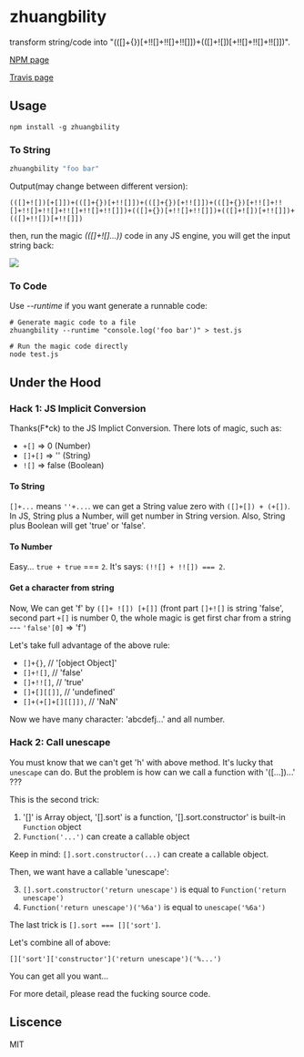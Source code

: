 # zhuangbility

transform string/code into "(([]+{})[+!![]+!![]+!![]])+(([]+![])[+!![]+!![]+!![]])".

[NPM page](https://www.npmjs.com/package/zhuangbility)

[Travis page](https://travis-ci.org/walfud/zhuangbility)

## Usage

```shell
npm install -g zhuangbility
```

### To String

```js
zhuangbility "foo bar"
```

Output(may change between different version): 

```
(([]+![])[+[]])+(([]+{})[+!![]])+(([]+{})[+!![]])+(([]+{})[+!![]+!![]+!![]+!![]+!![]+!![]+!![]])+(([]+{})[+!![]+!![]])+(([]+![])[+!![]])+(([]+!![])[+!![]])
```

then, run the magic *(([]+![]...))* code in any JS engine, you will get the input string back:

![](https://raw.githubusercontent.com/walfud/zhuangbility/master/doc/string.png)

### To Code

Use *--runtime* if you want generate a runnable code:

```shell
# Generate magic code to a file
zhuangbility --runtime "console.log('foo bar')" > test.js

# Run the magic code directly
node test.js
```

## Under the Hood

### Hack 1: JS Implicit Conversion

Thanks(F*ck) to the JS Implict Conversion. There lots of magic, such as:

* `+[]` => 0 (Number)
* `[]+[]` => '' (String)
* `![]` => false (Boolean)

#### To String

`[]+...` means `''+...`. we can get a String value zero with `([]+[]) + (+[])`. In JS, String plus a Number, will get number in String version. Also, String plus Boolean will get 'true' or 'false'. 

#### To Number

Easy... `true + true` === `2`. It's says: `(!![] + !![]) === 2`. 

#### Get a character from string

Now, We can get 'f' by `([]+ ![]) [+[]]` (front part `[]+![]` is string 'false', second part `+[]` is number 0, the whole magic is get first char from a string --- `'false'[0]` => 'f')

Let's take full advantage of the above rule:

* `[]+{}`,            // '[object Object]'
* `[]+![]`,           // 'false'
* `[]+!![]`,          // 'true'
* `[]+[][[]]`,        // 'undefined'
* `[]+(+[]+[][[]])`,  // 'NaN'

Now we have many character: 'abcdefj...' and all number.

### Hack 2: Call unescape

You must know that we can't get 'h' with above method. It's lucky that `unescape` can do. But the problem is how can we call a function with '([...])...' ???

This is the second trick: 

1. '[]' is Array object, '[].sort' is a function, '[].sort.constructor' is built-in `Function` object
2. `Function('...')` can create a callable object

Keep in mind: `[].sort.constructor(...)` can create a callable object.

Then, we want have a callable 'unescape':

3. `[].sort.constructor('return unescape')` is equal to `Function('return unescape')`
4. `Function('return unescape')('%6a')` is equal to `unescape('%6a')`

The last trick is `[].sort === []['sort']`.

Let's combine all of above:

`[]['sort']['constructor']('return unescape')('%...')`

You can get all you want...

For more detail, please read the fucking source code.

## Liscence

MIT